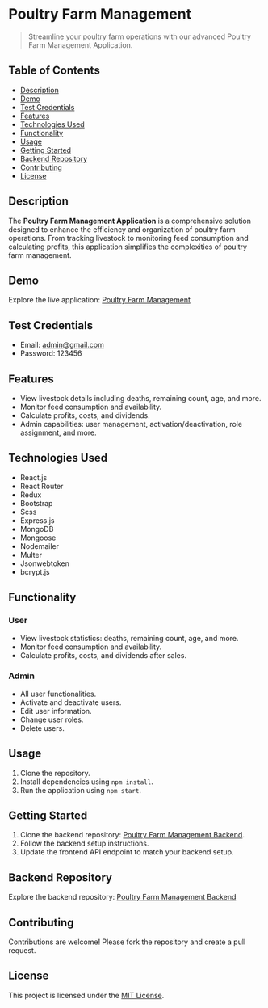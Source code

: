 # Poultry Farm Management

> Streamline your poultry farm operations with our advanced Poultry Farm Management Application.

## Table of Contents

- [Description](#description)
- [Demo](#demo)
- [Test Credentials](#test-credentials)
- [Features](#features)
- [Technologies Used](#technologies-used)
- [Functionality](#functionality)
- [Usage](#usage)
- [Getting Started](#getting-started)
- [Backend Repository](#backend-repository)
- [Contributing](#contributing)
- [License](#license)

## Description

The **Poultry Farm Management Application** is a comprehensive solution designed to enhance the efficiency and organization of poultry farm operations. From tracking livestock to monitoring feed consumption and calculating profits, this application simplifies the complexities of poultry farm management.

## Demo

Explore the live application: [Poultry Farm Management](https://tanvirhossainsadi.netlify.app)

## Test Credentials

- Email: admin@gmail.com
- Password: 123456

## Features

- View livestock details including deaths, remaining count, age, and more.
- Monitor feed consumption and availability.
- Calculate profits, costs, and dividends.
- Admin capabilities: user management, activation/deactivation, role assignment, and more.

## Technologies Used

- React.js
- React Router
- Redux
- Bootstrap
- Scss
- Express.js
- MongoDB
- Mongoose
- Nodemailer
- Multer
- Jsonwebtoken
- bcrypt.js

## Functionality

### User

- View livestock statistics: deaths, remaining count, age, and more.
- Monitor feed consumption and availability.
- Calculate profits, costs, and dividends after sales.

### Admin

- All user functionalities.
- Activate and deactivate users.
- Edit user information.
- Change user roles.
- Delete users.

## Usage

1. Clone the repository.
2. Install dependencies using `npm install`.
3. Run the application using `npm start`.

## Getting Started

1. Clone the backend repository: [Poultry Farm Management Backend](https://github.com/sadi-tanvir/broiler_farm_management_backend).
2. Follow the backend setup instructions.
3. Update the frontend API endpoint to match your backend setup.

## Backend Repository

Explore the backend repository: [Poultry Farm Management Backend](https://github.com/sadi-tanvir/broiler_farm_management_backend)

## Contributing

Contributions are welcome! Please fork the repository and create a pull request.

## License

This project is licensed under the [MIT License](LICENSE).
